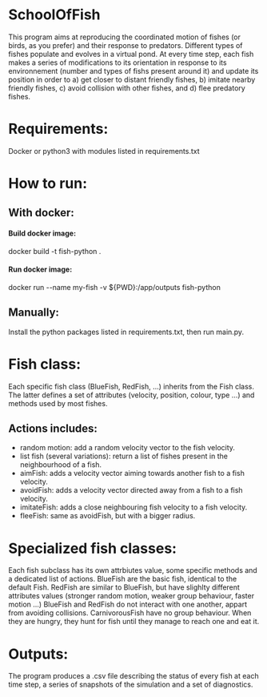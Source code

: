 # SchoolOfFish

This program aims at reproducing the coordinated motion of fishes (or birds, as you prefer) and their response to predators.
Different types of fishes populate and evolves in a virtual pond.
At every time step, each fish makes a series of modifications to its orientation in response to its environnement (number and types of fishs present around it) and update its position in order to a) get closer to distant friendly fishes, b) imitate nearby friendly fishes, c) avoid collision with other fishes, and d) flee predatory fishes.


# Requirements:

Docker or python3 with modules listed in requirements.txt

# How to run:

## With docker:

#### Build docker image:
docker build -t fish-python .

#### Run docker image:
docker run --name my-fish -v ${PWD}:/app/outputs fish-python

## Manually:

Install the python packages listed in requirements.txt, then run main.py.



# Fish class:
Each specific fish class (BlueFish, RedFish, ...) inherits from the Fish class. The latter defines a set of attributes (velocity, position, colour, type ...) and methods used by most fishes.

## Actions includes:
- random motion: add a random velocity vector to the fish velocity.
- list fish (several variations): return a list of fishes present in the neighbourhood of a fish.
- aimFish: adds a velocity vector aiming towards another fish to a fish velocity.
- avoidFish: adds a velocity vector directed away from a fish to a fish velocity.
- imitateFish: adds a close neighbouring fish velocity to a fish velocity.
- fleeFish: same as avoidFish, but with a bigger radius.

# Specialized fish classes:
Each fish subclass has its own attrbiutes value, some specific methods and a dedicated list of actions.
BlueFish are the basic fish, identical to the default Fish.
RedFish are similar to BlueFish, but have slighlty different attributes values (stronger random motion, weaker group behaviour, faster motion ...)
BlueFish and RedFish do not interact with one another, appart from avoiding collisions.
CarnivorousFish have no group behaviour. When they are hungry, they hunt for fish until they manage to reach one and eat it.

# Outputs:
The program produces a .csv file describing the status of every fish at each time step, a series of snapshots of the simulation and a set of diagnostics.
